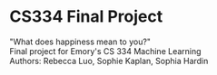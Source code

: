 # CS334 Final Project
"What does happiness mean to you?"
<br>
Final project for Emory's CS 334 Machine Learning
<br>
Authors: Rebecca Luo, Sophie Kaplan, Sophia Hardin
